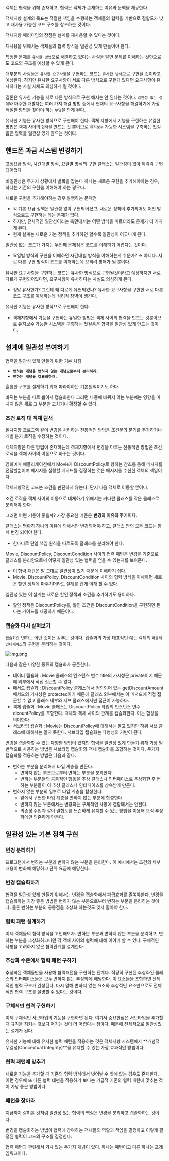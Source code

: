 객체는 협력을 위해 존재하고, 협력은 객체가 존재하는 이유와 문맥을 제공한다.

객체지향 설계의 목표는 적절한 책임을 수행하는 객체들의 협력을 기반으로 결합도가 낮고 재사용 가능한 코드 구조를 창조하는 것이다.

객체지향 패러다임의 장점은 설계를 재사용할 수 있다는 것이다.

재사용을 위해서는 객체들의 협력 방식을 일관성 있게 만들어야 한다.

특정한 문제를 `유사한 방법`으로 해결하고 있다는 사실을 알면 문제를 이해하는 것만으로도 코드의 구조를 예상할 수 있게 된다.

대부분의 사람들은 `유사한 요구사항`을 구현하는 코드는 `유사한 방식`으로 구현될 것이라고 예상한다. 하지만 유사한 요구사항이 서로 다른 방식으로 구현돼 있다면 요구사항이 유사하다는 사실 자체도 의심하게 될 것이다.

결론은 유사한 기능을 서로 다른 방식으로 구현 해서는 안 된다는 것이다. `일관성 없는 설계`와 마주한 개발자는 여러 가지 해결 방법 중에서 현재의 요구사항을 해결하기에 가장 적절한 방법을 찾아야 하는 `부담`을 안게 된다.

유사한 기능은 유사한 방식으로 구현해야 한다. 객체 지향에서 기능을 구현하는 유일한 방법은 객체 사이의 `협력`을 만드는 것 뿐이므로 `유지보수` 가능한 시스템을 구축하는 첫걸음은 협력을 일관성 있게 만드는 것이다.

## 핸드폰 과금 시스템 변경하기

고정요금 방식, 시간대별 방식, 요일별 방식의 구현 클래스는 일관성이 없이 제각각 구현되어졌다

비일관성은 두가지 상황에서 발목을 잡는다 하나는 새로운 구현을 추가해야하는 경우, 하나는 기존의 구현을 이해해야 하는 경우다.

새로운 구현을 추가해야하는 경우 발행하는 문제점

- 각 기본 요금 정책은 일관성 없이 구현되어졌고, 새로운 정책이 추가되어도 어떤 방식으로도 구현하는 데는 문제가 없다.
- 하지만, 전체적인 일관성이라는 측면에서는 어떤 방식을 따르더라도 문제가 더 커지게 된다.
- 현재 설계는 새로운 기본 정책을 추가하면 할수록 일관성이 어긋나게 된다.

일관성 없는 코드가 가지는 두번째 문제점은 코드를 이해하기 어렵다는 것이다.

- 요일별 방식의 구현을 이해하면 시간대별 방식을 이해하는게 쉬운가? → 아니다. 서로 다른 구현 방식이 코드를 이해하는데 오히려 방해가 될 뿐이다.

유사한 요구사항을 구현하는 코드는 유사한 방식으로 구현될것이라고 예상하지만 서로 다르게 구현되어있다면, 요구사항이 유사하다는 사실도 의심하게 된다.

- 정말 유사한가? 그런데 왜 다르게 유현되었나? 유사한 요구사항을 구현한 서로 다른 코드 구조를 이해하는데 심리적 장벽이 생긴다.

유사한 기능은 유사한 방식으로 구현해야 한다.

- 객체지향에서 기능을 구현하는 유일한 방법은 객체 사이의 협력을 만드는 것뿐이므로 유지보수 가능한 시스템을 구축하는 첫걸음은 협력을 일관성 있게 만드는 것이다.

## 설계에 일관성 부여하기

협력을 일관성 있게 만들기 위한 기본 치침

- **`변하는 개념을 변하지 않는 개념으로부터 분리하라`.**
- **`변하는 개념을 캡슐화하라.`**

훌륭한 구조를 설계하기 위해 따라야하는 기본원칙이기도 하다.

바뀌는 부분을 따로 뽑아서 캡슐화한다 그러면 나중에 바뀌지 않는 부분에는 영향을 미치지 않은 채로 그 부분만 고치거나 확장할 수 있다.

### 조건 로직 대 객체 탐색

절차지향 프로그램 같이 변경을 처리하는 전통적인 방법은 조건문의 분기를 추가하거나 개별 분기 로직을 수정하는 것이다.

객체지향은 다른 방법이 존재하는데 객체지향에서 변경을 다루는 전통적인 방법은 조건 로직을 객체 사이의 이동으로 바꾸는 것이다.

영화예매 애플리케이션에서 Movie가 DiscountPolicy로 향하는 참조를 통해 메시지를 전달할뿐이며 메시지를 실행할 메서드를 결정하는 것은 메시지를 수신한 객체의 책임이다.

객체지향적인 코드는 조건을 판단하지 않는다. 단지 다음 객체로 이동할 뿐이다.

조건 로직을 객체 사이의 이동으로 대체하기 위해서는 커다란 클래스를 작은 클래스로 분리해야 한다.

그러면 어떤 기준이 좋을까? 가장 중요한 기준은 **변경의 이유와 주기이다**.

클래스는 명확히 하나의 이유에 의해서만 변경되어야 하고, 클래스 안의 모든 코드는 함께 변경 되어야 한다.

- 한마디로 단일 책임 원칙을 따르도록 클래스를 분리해야 한다.

Movie, DiscountPolicy, DiscountCondition 사이의 협력 패턴은 변경을 기준으로 클래스를 분리함으로써  어떻게 일관성 있는 협력을 얻을 수 있는지를 보여준다.

- 이 협력 패턴은 말 그대로 일관성이 있기 때문에 이해하기 쉽다.
- Movie, DiscountPolicy, DiscountCondition 사이의 협력 방식을 이해하면 새로운 할인 정책에 마주치더라도 설계를 쉽게 이해 할 수 있다.

일관성 있는 이 설계는 새로운 할인 정책과 조건을 추가하기도 용이하다.

- 할인 정책은 DiscountPolicy를, 할인 조건은 DiscountCondition을 구현하면 된다는 가이드를 제공하기 때문이다.

### 캡슐화 다시 살펴보기

`캡슐화`란 변하는 어떤 것이든 감추는 것이다. 캡슐화의 가장 대표적인 예는 객체의 `퍼블릭 인터페이스`와 구현을 분리하는 것이다.

![img.png](img.png)

다음과 같은 다양한 종류의 캡슐화가 공존한다.

- 데이터 캡슐화 : Movie 클래스의 인스턴스 변수 title의 가시성은 private이기 때문에 외부에서 직접 접근할 수 없다.
- 메서드 캡슐화 : DiscountPolicy 클래스에서 정의되어 있는 getDiscountAmount 메서드의 가시성은 protected이기 때문에 클래스 외부에서는 이 메서드에 직접 접근할 수 없고 클래스 내부와 서브 클래스에서만 접근이 가능하다.
- 객체 캡슐화 : Movie 클래스는 DiscountPolicy 타입의 인스턴스 변수 dicountPolicy를 포함한다. 객체와 객체 사이의 관계를 캡슐화한다. 이는 합성을 의미한다.
- 서브타입 캡슐화 : Movie는 DiscountPolicy에 대해서는 알고 있지만 하위 서브 클래스에 대해서는 알지 못한다. 서브타입 캡슐화는 다형성의 기반이 된다.

변경을 캡슐화할 수 있는 다양한 방법이 있지만 협력을 일관성 있게 만들기 위해 가장 일반적으로 사용하는 방법은 서브타입 캡슐화와 객체 캡슐화를 조합하는 것이다. 두가지 캡슐화를 적용하는 방법은 다음과 같다.

- 변하는 부분을 분리해서 타입 계층을 만든다.
    - 변하지 않는 부분으로부터 변하는 부분을 분리한다.
    - 변하는 부분들의 공통적인 행동을 추상 클래스나 인터페이스로 추상화한 후 변하는 부분들이 이 추상 클래스나 인터페이스를 상속받게 만든다.
- 변하지 않는 부분의 일부로 타입 계층을 합성한다.
    - 앞에서 구현한 타입 계층을 변하지 않는 부분에 합성한다.
    - 변하지 않는 부분에서는 변경되는 구체적인 사항에 결합돼서는 안된다.
    - 의존성 주입과 같이 결합도를 느슨하게 유지할 수 있는 방법을 이용해 오직 추상화에만 의존하게 만든다.

## 일관성 있는 기본 정책 구현

### 변경 분리하기

프로그램에서 변하는 부분과 변하지 않는 부분을 분리한다. 이 예시에서는 조건의 세부 내용이 변화에 해당하고 단위 요금에 해당한다.

### 변경 캡슐화하기

협력을 일관성 있게 만들기 위해서는 변경을 캡슐화해서 파급효과를 줄여야한다. 변경을 캡슐화하는 가장 좋은 방법은 변하지 않는 부분으로부터 변하는 부분을 분리하는 것이다. 물론 변하는 부분의 공통점을 추상화 하는것도 잊지 말아야 한다.

### 협력 패턴 설계하기

이제 객체들의 협력 방식을 고민해보자. 변하는 부분과 변하지 않는 부분을 분리하고, 변하는 부분을 추상화하고나면 각 객체 사이의 협력에 대해 이야기 할 수 있다. 구체적인 사항을 고려하지 않은 협력관계를 설계한다.

### 추상화 수준에서 협력 패턴 구하기

추상화된 객체들만을 사용해 협력패턴을 구현하는 단계다. 적당히 구현된 추상화된 클래스와 인터페이스들은 모두 변하지 않는 추상화에 해당한다. 이 요소들을 조합하면 전체적인 협력 구조가 완성된다. 다시 말해 변하지 않는 요소와 추상적인 요소만으로도 전체적인 협력 구조를 설명할 수 있다는 것이다.

### 구체적인 협력 구현하기

이제 구체적인 서브타입의 기능을 구현하면 된다. 여기서 중요한점은 서브타입을 추가할 때 규칙을 지키는 것보다 어기는 것이 더 어렵다는 점이다. 때문에 전체적으로 일관성있는 설계가 된다.

유사한 기능에 대해 유사한 협력 패턴을 적용하는 것은 객체지향 시스템에서 **개념적 무결성(Conceptual Integrity)**을 유지할 수 있는 가장 효과적인 방법이다.

### 협력 패턴에 맞추기

새로운 기능을 추가할 때 기존의 협력 방식에서 벗어날 수 밖에 없는 경우도 존재한다. 이런 경우에 또 다른 협력 태펀을 적용하기 보다는 가급적 기존의 협력 패턴에 맞추는 것이 가낭 좋은 방법이다.

### 패턴을 찾아라

지금까지 살펴본 것처럼 일관성 있는 협력의 핵심은 변경을 분리하고 캡슐화하는 것이다.

변경을 캡슐화하는 방법이 협력에 참여하는 객체들의 역할과 책임을 결정하고 이렇게 결정된 협력이 코드의 구조를 결정한다.

협력 패턴과 관련해서 가치 있는 두가지 개념이 있다. 하나는 패턴이고 다른 하나는 프레임워크이다.